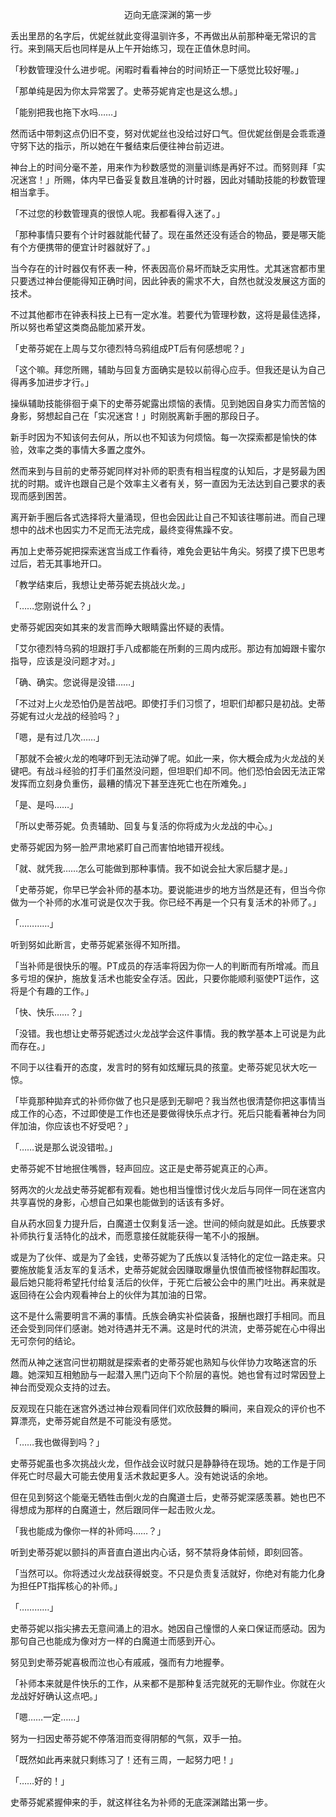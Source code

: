 <p align="center">迈向无底深渊的第一步</p>

丢出里昂的名字后，优妮丝就此变得温驯许多，不再做出从前那种毫无常识的言行。来到隔天后也同样是从上午开始练习，现在正值休息时间。

「秒数管理没什么进步呢。闲暇时看看神台的时间矫正一下感觉比较好喔。」

「那单纯是因为你太异常罢了。史蒂芬妮肯定也是这么想。」

「能别把我也拖下水吗……」

然而话中带刺这点仍旧不变，努对优妮丝也没给过好口气。但优妮丝倒是会乖乖遵守努下达的指示，所以她在午餐结束后便往神台前迈进。

神台上的时间分毫不差，用来作为秒数感觉的测量训练是再好不过。而努则拜「实况迷宫！」所赐，体内早已备妥复数且准确的计时器，因此对辅助技能的秒数管理相当拿手。

「不过您的秒数管理真的很惊人呢。我都看得入迷了。」

「那种事情只要有个计时器就能代替了。现在虽然还没有适合的物品，要是哪天能有个方便携带的便宜计时器就好了。」

当今存在的计时器仅有怀表一种，怀表因高价易坏而缺乏实用性。尤其迷宫都市里只要透过神台便能得知正确时间，因此钟表的需求不大，自然也就没发展这方面的技术。

不过其他都市在钟表科技上已有一定水准。若要代为管理秒数，这将是最佳选择，所以努也希望这类商品能加紧开发。

「史蒂芬妮在上周与艾尔德烈特乌鸦组成PT后有何感想呢？」

「这个嘛。拜您所赐，辅助与回复方面确实是较以前得心应手。但我还是认为自己得再多加进步才行。」

操纵辅助技能徘徊于桌下的史蒂芬妮露出烦恼的表情。见到她因自身实力而苦恼的身影，努想起自己在「实况迷宫！」时刚脱离新手圈的那段日子。

新手时因为不知该何去何从，所以也不知该为何烦恼。每一次探索都是愉快的体验，效率之类的事情大多置之度外。

然而来到与目前的史蒂芬妮同样对补师的职责有相当程度的认知后，才是努最为困扰的时期。或许也跟自己是个效率主义者有关，努一直因为无法达到自己要求的表现而感到困苦。

离开新手圈后各式选择将大量涌现，但也会因此让自己不知该往哪前进。而自己理想中的战术也因实力不足而无法完成，最终变得焦躁不安。

再加上史蒂芬妮把探索迷宫当成工作看待，难免会更钻牛角尖。努摸了摸下巴思考过后，若无其事地开口。

「教学结束后，我想让史蒂芬妮去挑战火龙。」

「……您刚说什么？」

史蒂芬妮因突如其来的发言而睁大眼睛露出怀疑的表情。

「艾尔德烈特乌鸦的坦跟打手八成都能在所剩的三周内成形。那边有加姆跟卡蜜尔指导，应该是没问题才对。」

「确、确实。您说得是没错……」

「不过对上火龙恐怕仍是苦战吧。即使打手们习惯了，坦职们却都只是初战。史蒂芬妮有过火龙战的经验吗？」

「嗯，是有过几次……」

「那就不会被火龙的咆哮吓到无法动弹了呢。如此一来，你大概会成为火龙战的关键吧。有战斗经验的打手们虽然没问题，但坦职们却不同。他们恐怕会因无法正常发挥而立刻身负重伤，最糟的情况下甚至连死亡也在所难免。」

「是、是吗……」

「所以史蒂芬妮。负责辅助、回复与复活的你将成为火龙战的中心。」

史蒂芬妮因为努一脸严肃地紧盯自己而害怕地错开视线。

「就、就凭我……怎么可能做到那种事情。我不如说会扯大家后腿才是。」

「史蒂芬妮，你早已学会补师的基本功。要说能进步的地方当然是还有，但当今你做为一个补师的水准可说是仅次于我。你已经不再是一个只有复活术的补师了。」

「…………」

听到努如此断言，史蒂芬妮紧张得不知所措。

「当补师是很快乐的喔。PT成员的存活率将因为你一人的判断而有所增减。而且多亏坦的保护，施放复活术也能安全存活。因此，只要你能顺利驱使PT运作，这将是个有趣的工作。」

「快、快乐……？」

「没错。我也想让史蒂芬妮透过火龙战学会这件事情。我的教学基本上可说是为此而存在。」

不同于以往看开的态度，发言时的努有如炫耀玩具的孩童。史蒂芬妮见状大吃一惊。

「毕竟那种拋弃式的补师你做了也只是感到无聊吧？我当然也很清楚你把这事情当成工作的心态，不过即使是工作也还是要做得快乐点才行。死后只能看著神台为同伴加油，你应该也不好受吧？」

「……说是那么说没错啦。」

史蒂芬妮不甘地抿住嘴唇，轻声回应。这正是史蒂芬妮真正的心声。

努两次的火龙战史蒂芬妮都有观看。她也相当憧憬讨伐火龙后与同伴一同在迷宫内共享喜悦的身影，心想自己如果也能做到的话该有多好。

自从药水回复力提升后，白魔道士仅剩复活一途。世间的倾向就是如此。氏族要求补师执行复活特化的战术，而愿意接任就能获得一笔不小的报酬。

或是为了伙伴、或是为了金钱，史蒂芬妮为了氏族以复活特化的定位一路走来。只要施放能复活友军的复活术，史蒂芬妮就会因赚取爆量仇恨值而被怪物群起围攻。最后她只能将希望托付给复活后的伙伴，于死亡后被公会中的黑门吐出。再来就是返回待在公会内观看神台上的伙伴为其加油的日常。

这不是什么需要明言不满的事情。氏族会确实补偿装备，报酬也跟打手相同。而且还会受到同伴们感谢。她对待遇并无不满。这是时代的洪流，史蒂芬妮在心中得出无可奈何的结论。

然而从神之迷宫问世初期就是探索者的史蒂芬妮也熟知与伙伴协力攻略迷宫的乐趣。她深知互相勉励与一起潜入黑门迈向下个阶层的喜悦。她也曾有过时常因登上神台而受观众支持的过去。

反观现在只能在迷宫外透过神台观看同伴们欢欣鼓舞的瞬间，来自观众的评价也不算漂亮，史蒂芬妮自然是不可能没有感觉。

「……我也做得到吗？」

史蒂芬妮虽也多次挑战火龙，但作战会议时就只是静静待在现场。她的工作是于同伴死亡时尽最大可能去使用复活术救起更多人。没有她说话的余地。

但在见到努这个能毫无牺牲击倒火龙的白魔道士后，史蒂芬妮深感羡慕。她也巴不得想成为那样的白魔道士，然后跟同伴一起击败火龙。

「我也能成为像你一样的补师吗……？」

听到史蒂芬妮以颤抖的声音直白道出内心话，努不禁将身体前倾，即刻回答。

「当然可以。你将透过火龙战获得蜕变。不只是负责复活就好，你绝对有能力化身为担任PT指挥核心的补师。」

「…………」

史蒂芬妮以指尖拂去无意间涌上的泪水。她因自己憧憬的人亲口保证而感动。因为那句自己也能成为像对方一样的白魔道士而感到开心。

努见到史蒂芬妮喜极而泣也心有戚戚，强而有力地握拳。

「补师本来就是件快乐的工作，从来都不是那种复活完就死的无聊作业。你就在火龙战好好确认这点吧。」

「嗯……一定……」

努为一扫因史蒂芬妮不停落泪而变得阴郁的气氛，双手一拍。

「既然如此再来就只剩练习了！还有三周，一起努力吧！」

「……好的！」

史蒂芬妮紧握伸来的手，就这样往名为补师的无底深渊踏出第一步。

